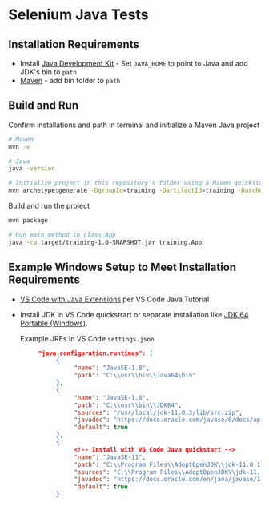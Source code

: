 # Selenium Java Tests

## Installation Requirements

- Install [Java Development Kit](https://www.oracle.com/java/technologies/javase-downloads.html) - Set `JAVA_HOME` to point to Java and add JDK's bin to `path`
- [Maven](https://maven.apache.org/install.html) -  add bin folder to `path`

## Build and Run

Confirm installations and path in terminal and initialize a Maven Java project

```sh
# Maven
mvn -v

# Java
java -version

# Initialize project in this repository's folder using a Maven quickstart template
mvn archetype:generate -DgroupId=training -DartifactId=training -DarchetypeArtifactId=maven-archetype-quickstart -DarchetypeVersion=1.4 -DinteractiveMode=false
```

Build and run the project 

```sh
mvn package

# Run main method in class App
java -cp target/training-1.0-SNAPSHOT.jar training.App
```

## Example Windows Setup to Meet Installation Requirements

- [VS Code with Java Extensions](https://code.visualstudio.com/docs/java/java-tutorial) per VS Code Java Tutorial
- Install JDK in VS Code quickstrart or separate installation like [JDK 64 Portable (Windows)](https://portableapps.com/apps/utilities/jdkportable64). 

     Example JREs in VS Code `settings.json`

     ```json
          "java.configuration.runtimes": [
               {
                    "name": "JavaSE-1.8",
                    "path": "C:\\usr\\bin\\Java64\bin"
               },
               {
                    "name": "JavaSE-1.8",
                    "path": "C:\\usr\\bin\\JDK64",
                    "sources": "/usr/local/jdk-11.0.3/lib/src.zip",
                    "javadoc": "https://docs.oracle.com/javase/8/docs/api/",
                    "default": true
               },
               {
                    <!-- Install with VS Code Java quickstart -->
                    "name": "JavaSE-11",
                    "path": "C:\\Program Files\\AdoptOpenJDK\\jdk-11.0.11.9-hotspot",
                    "sources": "C:\\Program Files\\AdoptOpenJDK\\jdk-11.0.11.9-hotspot\\lib\\src.zip",
                    "javadoc": "https://docs.oracle.com/en/java/javase/11/docs/api/",
                    "default": true
               }
     ```